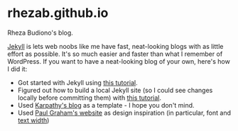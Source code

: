 # rhezab.github.io
Rheza Budiono's blog. 

[Jekyll](https://jekyllrb.com/) is lets web noobs like me have fast, neat-looking blogs with as little effort as possible. It's so much easier and faster than what I remember of WordPress. If you want to have a neat-looking blog of your own, here's how I did it:

* Got started with Jekyll using [this tutorial](http://jmcglone.com/guides/github-pages/#css).
* Figured out how to build a local Jekyll site (so I could see changes locally before committing them) with [this tutorial](https://help.github.com/articles/setting-up-your-github-pages-site-locally-with-jekyll/#step-4-build-your-local-jekyll-site).
* Used [Karpathy's blog](https://help.github.com/articles/setting-up-your-github-pages-site-locally-with-jekyll/#step-4-build-your-local-jekyll-site) as a template - I hope you don't mind.
* Used [Paul Graham's website](http://paulgraham.com/index.html) as design inspiration (in particular, font and [text width](http://paulgraham.com/gfaq.html))
